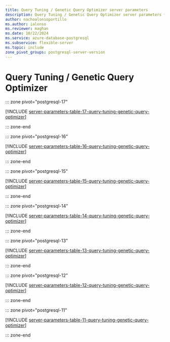 ```yaml
---
title: Query Tuning / Genetic Query Optimizer server parameters
description: Query Tuning / Genetic Query Optimizer server parameters for Azure Database for PostgreSQL - Flexible Server.
author: nachoalonsoportillo
ms.author: ialonso
ms.reviewer: maghan
ms.date: 10/22/2024
ms.service: azure-database-postgresql
ms.subservice: flexible-server
ms.topic: include
zone_pivot_groups: postgresql-server-version
---
```

# Query Tuning / Genetic Query Optimizer


::: zone pivot="postgresql-17"

[!INCLUDE [server-parameters-table-17-query-tuning-genetic-query-optimizer](./includes/server-parameters-table-17-query-tuning-genetic-query-optimizer.md)]

::: zone-end


::: zone pivot="postgresql-16"

[!INCLUDE [server-parameters-table-16-query-tuning-genetic-query-optimizer](./includes/server-parameters-table-16-query-tuning-genetic-query-optimizer.md)]

::: zone-end


::: zone pivot="postgresql-15"

[!INCLUDE [server-parameters-table-15-query-tuning-genetic-query-optimizer](./includes/server-parameters-table-15-query-tuning-genetic-query-optimizer.md)]

::: zone-end


::: zone pivot="postgresql-14"

[!INCLUDE [server-parameters-table-14-query-tuning-genetic-query-optimizer](./includes/server-parameters-table-14-query-tuning-genetic-query-optimizer.md)]

::: zone-end


::: zone pivot="postgresql-13"

[!INCLUDE [server-parameters-table-13-query-tuning-genetic-query-optimizer](./includes/server-parameters-table-13-query-tuning-genetic-query-optimizer.md)]

::: zone-end


::: zone pivot="postgresql-12"

[!INCLUDE [server-parameters-table-12-query-tuning-genetic-query-optimizer](./includes/server-parameters-table-12-query-tuning-genetic-query-optimizer.md)]

::: zone-end


::: zone pivot="postgresql-11"

[!INCLUDE [server-parameters-table-11-query-tuning-genetic-query-optimizer](./includes/server-parameters-table-11-query-tuning-genetic-query-optimizer.md)]

::: zone-end


